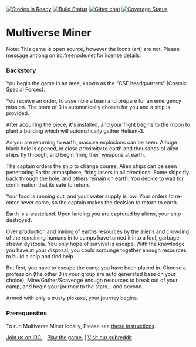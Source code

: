 [![Stories in Ready](https://badge.waffle.io/MultiverseMiner/multiverseminer.png?label=ready&title=Ready)](https://waffle.io/MultiverseMiner/multiverseminer)
[![Build Status](https://travis-ci.org/MultiverseMiner/multiverseminer.svg?branch=develop)](https://travis-ci.org/MultiverseMiner/multiverseminer)
[![Gitter chat](https://badges.gitter.im/MultiverseMiner.png)](https://gitter.im/MultiverseMiner)
[![Coverage Status](https://coveralls.io/repos/MultiverseMiner/multiverseminer/badge.png?branch=develop)](https://coveralls.io/r/MultiverseMiner/multiverseminer?branch=develop)

Multiverse Miner
====

Note: This game is open source, however the icons (art) are not. Please message antlong on irc.freenode.net for license details.

### Backstory


You begin the game in an area, known as the "CSF headquarters" (Cosmic Special Forces).

You receive an order, to assemble a team and prepare for an emergency mission. The team of 3 is automatically chosen for you and a ship is provided.

After acquiring the piece, it's installed, and your flight begins to the moon to plant a building which will automatically gather Helium-3.

As you are returning to earth, massive explosions can be seen. A huge black hole is opened, in close proximity to earth and thousands of alien ships fly through, and begin firing their weapons at earth.

The captain orders the ship to change course. Alien ships can be seen penetrating Earths atmosphere, firing lasers in all directions. Some ships fly back through the hole, and others remain on earth. You decide to wait for confirmation that its safe to return.

Your food is running out, and your water supply is low. Your orders to re-enter never come, so the captain makes the decision to return to earth.

Earth is a wasteland. Upon landing you are captured by aliens, your ship destroyed.

Over production and mining of earths resources by the aliens and crowding of the remaining humans in to camps have turned it into a foul, garbage-strewn dystopia. You only hope of survival is escape. With the knowledge you have at your disposal, you could scrounge together enough resources to build a ship and find help.

But first, you have to escape the camp you have been placed in. Choose a profession (the other 3 in your group are auto generated base on your choice), Mine/Gather/Scavenge enough resources to break out of your camp, and begin your journey to the stars... and beyond.

Armed with only a trusty pickaxe, your journey begins.


### Prerequesites

To run Multiverse Miner locally, Please see [these instructions](https://github.com/MultiverseMiner/multiverseminer/wiki/Introduction-to-Flask-and-Python).

[Join us on IRC.](http://webchat.freenode.net?channels=%23multiverseminer&uio=d4)  |  [Play the game.](http://multiverseminer.com)  |  [Visit our subreddit](http://reddit.com/r/multiverseminer)
